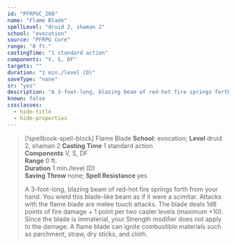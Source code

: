 ```yaml
---
id: "PFRPGC_208"
name: "Flame Blade"
spellLevel: "druid 2, shaman 2"
school: "evocation"
source: "PFRPG Core"
range: "0 ft."
castingTime: "1 standard action"
components: "V, S, DF"
targets: ""
duration: "1 min./level (D)"
saveType: "none"
sr: "yes"
description: "A 3-foot-long, blazing beam of red-hot fire springs forth from your hand. You wield this blade-like beam as if it were a scimitar. Attacks with the flame blade are melee touch attacks.  The blade deals 1d8 points of fire damage + 1 point per two caster levels (maximum +10). Since the blade is immaterial, your Strength modifier does not apply to the damage. A flame blade can ignite combustible materials such as parchment, straw, dry sticks, and cloth."
known: false
cssclasses:
  - hide-title
  - hide-properties
---
```


> [!spellbook-spell-block] Flame Blade
> **School:** evocation; **Level** druid 2, shaman 2
> **Casting Time** 1 standard action  
> **Components** V, S, DF  
> **Range** 0 ft.  
> **Duration** 1 min./level (D)  
> **Saving Throw** none; **Spell Resistance** yes
> 
> A 3-foot-long, blazing beam of red-hot fire springs forth from your hand. You wield this blade-like beam as if it were a scimitar. Attacks with the flame blade are melee touch attacks.  The blade deals 1d8 points of fire damage + 1 point per two caster levels (maximum +10). Since the blade is immaterial, your Strength modifier does not apply to the damage. A flame blade can ignite combustible materials such as parchment, straw, dry sticks, and cloth.